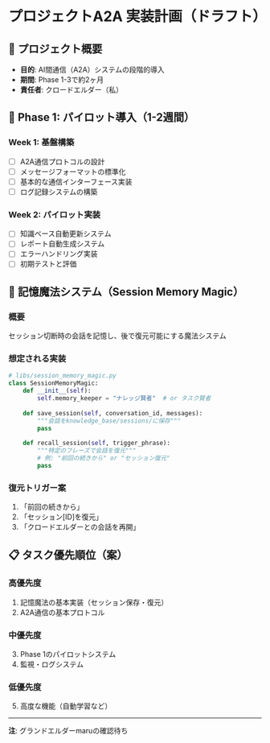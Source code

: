 # プロジェクトA2A 実装計画（ドラフト）

## 🎯 プロジェクト概要
- **目的**: AI間通信（A2A）システムの段階的導入
- **期間**: Phase 1-3で約2ヶ月
- **責任者**: クロードエルダー（私）

## 📅 Phase 1: パイロット導入（1-2週間）

### Week 1: 基盤構築
- [ ] A2A通信プロトコルの設計
- [ ] メッセージフォーマットの標準化
- [ ] 基本的な通信インターフェース実装
- [ ] ログ記録システムの構築

### Week 2: パイロット実装
- [ ] 知識ベース自動更新システム
- [ ] レポート自動生成システム
- [ ] エラーハンドリング実装
- [ ] 初期テストと評価

## 🔮 記憶魔法システム（Session Memory Magic）

### 概要
セッション切断時の会話を記憶し、後で復元可能にする魔法システム

### 想定される実装
```python
# libs/session_memory_magic.py
class SessionMemoryMagic:
    def __init__(self):
        self.memory_keeper = "ナレッジ賢者"  # or タスク賢者
        
    def save_session(self, conversation_id, messages):
        """会話をknowledge_base/sessions/に保存"""
        pass
        
    def recall_session(self, trigger_phrase):
        """特定のフレーズで会話を復元"""
        # 例: "前回の続きから" or "セッション復元"
        pass
```

### 復元トリガー案
1. 「前回の続きから」
2. 「セッション[ID]を復元」
3. 「クロードエルダーとの会話を再開」

## 📋 タスク優先順位（案）

### 高優先度
1. 記憶魔法の基本実装（セッション保存・復元）
2. A2A通信の基本プロトコル

### 中優先度
3. Phase 1のパイロットシステム
4. 監視・ログシステム

### 低優先度
5. 高度な機能（自動学習など）

---
**注**: グランドエルダーmaruの確認待ち